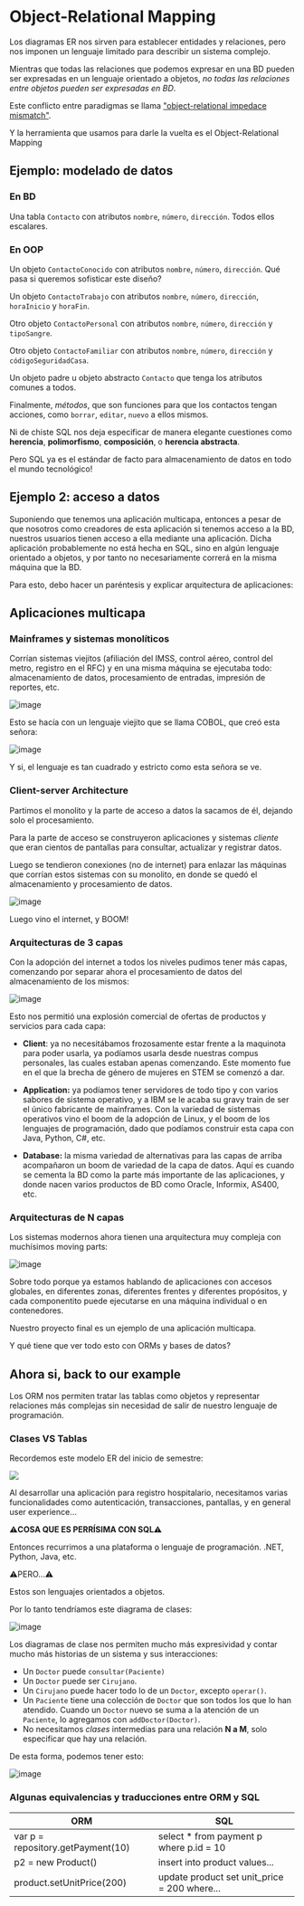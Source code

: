 # Object-Relational Mapping

Los diagramas ER nos sirven para establecer entidades y relaciones, pero nos imponen un lenguaje limitado para describir un sistema complejo.

Mientras que todas las relaciones que podemos expresar en una BD pueden ser expresadas en un lenguaje orientado a objetos, _no todas las relaciones entre objetos pueden ser expresadas en BD_.

Este conflicto entre paradigmas se llama ["object-relational impedace mismatch"](https://en.wikipedia.org/wiki/Object%E2%80%93relational_impedance_mismatch).

Y la herramienta que usamos para darle la vuelta es el Object-Relational Mapping

## Ejemplo: modelado de datos

### En BD

Una tabla `Contacto` con atributos `nombre`, `número`, `dirección`. Todos ellos escalares.

### En OOP

Un objeto `ContactoConocido` con atributos `nombre`, `número`, `dirección`. Qué pasa si queremos sofisticar este diseño?

Un objeto `ContactoTrabajo` con atributos `nombre`, `número`, `dirección`, `horaInicio` y `horaFin`.

Otro objeto `ContactoPersonal` con atributos `nombre`, `número`, `dirección` y `tipoSangre`.

Otro objeto `ContactoFamiliar` con atributos `nombre`, `número`, `dirección` y `códigoSeguridadCasa`.

Un objeto padre u objeto abstracto `Contacto` que tenga los atributos comunes a todos.

Finalmente, _métodos_, que son funciones para que los contactos tengan acciones, como `borrar`, `editar`, `nuevo` a ellos mismos.

Ni de chiste SQL nos deja especificar de manera elegante cuestiones como **herencia**, **polimorfismo**, **composición**, o **herencia abstracta**.

Pero SQL ya es el estándar de facto para almacenamiento de datos en todo el mundo tecnológico!

## Ejemplo 2: acceso a datos

Suponiendo que tenemos una aplicación multicapa, entonces a pesar de que nosotros como creadores de esta aplicación si tenemos acceso a la BD, nuestros usuarios tienen acceso a ella mediante una aplicación. Dicha aplicación probablemente no está hecha en SQL, sino en algún lenguaje orientado a objetos, y por tanto no necesariamente correrá en la misma máquina que la BD.

Para esto, debo hacer un paréntesis y explicar arquitectura de aplicaciones:

## Aplicaciones multicapa

### Mainframes y sistemas monolíticos

Corrían sistemas viejitos (afiliación del IMSS, control aéreo, control del metro, registro en el RFC) y en una misma máquina se ejecutaba todo: almacenamiento de datos, procesamiento de entradas, impresión de reportes, etc.

![image](https://user-images.githubusercontent.com/1316464/117094165-a98fc200-ad28-11eb-812e-ca373ff650c2.png)

Esto se hacía con un lenguaje viejito que se llama COBOL, que creó esta señora:

![image](https://user-images.githubusercontent.com/1316464/116918377-6ee93500-ac15-11eb-9742-9c6309cbdb23.png)

Y si, el lenguaje es tan cuadrado y estricto como esta señora se ve.

### Client-server Architecture

Partimos el monolito y la parte de acceso a datos la sacamos de él, dejando solo el procesamiento.

Para la parte de acceso se construyeron aplicaciones y sistemas _cliente_ que eran cientos de pantallas para consultar, actualizar y registrar datos.

Luego se tendieron conexiones (no de internet) para enlazar las máquinas que corrían estos sistemas con su monolito, en donde se quedó el almacenamiento y procesamiento de datos.

![image](https://user-images.githubusercontent.com/1316464/117094522-9f21f800-ad29-11eb-8244-baad3c7e6d9d.png)

Luego vino el internet, y BOOM! 

### Arquitecturas de 3 capas

Con la adopción del internet a todos los niveles pudimos tener más capas, comenzando por separar ahora el procesamiento de datos del almacenamiento de los mismos:

![image](https://user-images.githubusercontent.com/1316464/117096431-a0a1ef00-ad2e-11eb-9422-12aab57c4b87.png)

Esto nos permitió una explosión comercial de ofertas de productos y servicios para cada capa:

- **Client**: ya no necesitábamos frozosamente estar frente a la maquinota para poder usarla, ya podíamos usarla desde nuestras compus personales, las cuales estaban apenas comenzando. Este momento fue en el que la brecha de género de mujeres en STEM se comenzó a dar.

- **Application:** ya podíamos tener servidores de todo tipo y con varios sabores de sistema operativo, y a IBM se le acaba su gravy train de ser el único fabricante de mainframes. Con la variedad de sistemas operativos vino el boom de la adopción de Linux, y el boom de los lenguajes de programación, dado que podíamos construir esta capa con Java, Python, C#, etc.

- **Database:** la misma variedad de alternativas para las capas de arriba acompañaron un boom de variedad de la capa de datos. Aquí es cuando se cementa la BD como la parte más importante de las aplicaciones, y donde nacen varios productos de BD como Oracle, Informix, AS400, etc.

### Arquitecturas de N capas

Los sistemas modernos ahora tienen una arquitectura muy compleja con muchísimos moving parts:

![image](https://user-images.githubusercontent.com/1316464/116940104-0ad56980-ac33-11eb-948f-9c6f464de4b5.png)

Sobre todo porque ya estamos hablando de aplicaciones con accesos globales, en diferentes zonas, diferentes frentes y diferentes propósitos, y cada componentito puede ejecutarse en una máquina individual o en contenedores.

Nuestro proyecto final es un ejemplo de una aplicación multicapa.

Y qué tiene que ver todo esto con ORMs y bases de datos?

## Ahora si, back to our example

Los ORM nos permiten tratar las tablas como objetos y representar relaciones más complejas sin necesidad de salir de nuestro lenguaje de programación.

### Clases VS Tablas

Recordemos este modelo ER del inicio de semestre:

![](https://camo.githubusercontent.com/1783c43244b8d415030171d26d899b55a682559b38b43ca3f046a79147414bcb/68747470733a2f2f696d6775722e636f6d2f6a534a75664e742e706e67)

Al desarrollar una aplicación para registro hospitalario, necesitamos varias funcionalidades como autenticación, transacciones, pantallas, y en general user experience...

⚠️**COSA QUE ES PERRÍSIMA CON SQL**⚠️

Entonces recurrimos a una plataforma o lenguaje de programación. .NET, Python, Java, etc.

⚠️PERO...⚠️

Estos son lenguajes orientados a objetos.

Por lo tanto tendríamos este diagrama de clases:

![image](https://user-images.githubusercontent.com/1316464/117180994-653d0a00-ad9a-11eb-9223-377dc52c1789.png)

Los diagramas de clase nos permiten mucho más expresividad y contar mucho más historias de un sistema y sus interacciones:

- Un `Doctor` puede `consultar(Paciente)`
- Un `Doctor` puede ser `Cirujano`.
- Un `Cirujano` puede hacer todo lo de un `Doctor`, excepto `operar()`.
- Un `Paciente` tiene una colección de `Doctor` que son todos los que lo han atendido. Cuando un `Doctor` nuevo se suma a la atención de un `Paciente`, lo agregamos con `addDoctor(Doctor)`.
- No necesitamos _clases_ intermedias para una relación **N a M**, solo especificar que hay una relación.


De esta forma, podemos tener esto:

![image](https://user-images.githubusercontent.com/1316464/117098626-a569a180-ad34-11eb-9fa1-a15f55dee7c4.png)

### Algunas equivalencias y traducciones entre ORM y SQL

| ORM | SQL |
|-----|-----|
var p = repository.getPayment(10) | select * from payment p where p.id = 10
p2 = new Product() | insert into product values...
product.setUnitPrice(200) | update product set unit_price = 200 where...
